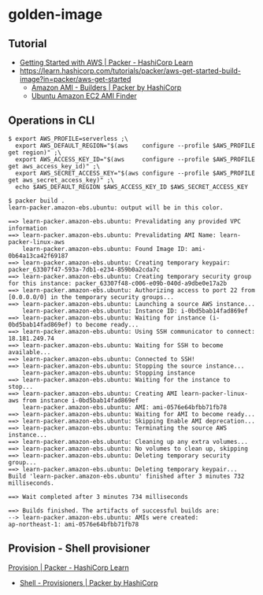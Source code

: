 # golden-image

## Tutorial

- [Getting Started with AWS | Packer - HashiCorp Learn](https://learn.hashicorp.com/collections/packer/aws-get-started)
- https://learn.hashicorp.com/tutorials/packer/aws-get-started-build-image?in=packer/aws-get-started
  - [Amazon AMI \- Builders \| Packer by HashiCorp](https://www.packer.io/plugins/builders/amazon)
  - [Ubuntu Amazon EC2 AMI Finder](https://cloud-images.ubuntu.com/locator/ec2/)

## Operations in CLI

```shell
$ export AWS_PROFILE=serverless ;\
  export AWS_DEFAULT_REGION="$(aws    configure --profile $AWS_PROFILE get region)" ;\
  export AWS_ACCESS_KEY_ID="$(aws     configure --profile $AWS_PROFILE get aws_access_key_id)" ;\
  export AWS_SECRET_ACCESS_KEY="$(aws configure --profile $AWS_PROFILE get aws_secret_access_key)" ;\
  echo $AWS_DEFAULT_REGION $AWS_ACCESS_KEY_ID $AWS_SECRET_ACCESS_KEY
  
$ packer build .
learn-packer.amazon-ebs.ubuntu: output will be in this color.

==> learn-packer.amazon-ebs.ubuntu: Prevalidating any provided VPC information
==> learn-packer.amazon-ebs.ubuntu: Prevalidating AMI Name: learn-packer-linux-aws
    learn-packer.amazon-ebs.ubuntu: Found Image ID: ami-0b64a13ca42f69187
==> learn-packer.amazon-ebs.ubuntu: Creating temporary keypair: packer_63307f47-593a-7db1-e234-859b0a2cda7c
==> learn-packer.amazon-ebs.ubuntu: Creating temporary security group for this instance: packer_63307f48-c006-e09b-040d-a9dbe0e17a2b
==> learn-packer.amazon-ebs.ubuntu: Authorizing access to port 22 from [0.0.0.0/0] in the temporary security groups...
==> learn-packer.amazon-ebs.ubuntu: Launching a source AWS instance...
    learn-packer.amazon-ebs.ubuntu: Instance ID: i-0bd5bab14fad869ef
==> learn-packer.amazon-ebs.ubuntu: Waiting for instance (i-0bd5bab14fad869ef) to become ready...
==> learn-packer.amazon-ebs.ubuntu: Using SSH communicator to connect: 18.181.249.74
==> learn-packer.amazon-ebs.ubuntu: Waiting for SSH to become available...
==> learn-packer.amazon-ebs.ubuntu: Connected to SSH!
==> learn-packer.amazon-ebs.ubuntu: Stopping the source instance...
    learn-packer.amazon-ebs.ubuntu: Stopping instance
==> learn-packer.amazon-ebs.ubuntu: Waiting for the instance to stop...
==> learn-packer.amazon-ebs.ubuntu: Creating AMI learn-packer-linux-aws from instance i-0bd5bab14fad869ef
    learn-packer.amazon-ebs.ubuntu: AMI: ami-0576e64bfbb71fb78
==> learn-packer.amazon-ebs.ubuntu: Waiting for AMI to become ready...
==> learn-packer.amazon-ebs.ubuntu: Skipping Enable AMI deprecation...
==> learn-packer.amazon-ebs.ubuntu: Terminating the source AWS instance...
==> learn-packer.amazon-ebs.ubuntu: Cleaning up any extra volumes...
==> learn-packer.amazon-ebs.ubuntu: No volumes to clean up, skipping
==> learn-packer.amazon-ebs.ubuntu: Deleting temporary security group...
==> learn-packer.amazon-ebs.ubuntu: Deleting temporary keypair...
Build 'learn-packer.amazon-ebs.ubuntu' finished after 3 minutes 732 milliseconds.

==> Wait completed after 3 minutes 734 milliseconds

==> Builds finished. The artifacts of successful builds are:
--> learn-packer.amazon-ebs.ubuntu: AMIs were created:
ap-northeast-1: ami-0576e64bfbb71fb78
```

## Provision - Shell provisioner

[Provision \| Packer \- HashiCorp Learn](https://learn.hashicorp.com/tutorials/packer/aws-get-started-provision?in=packer/aws-get-started)

- [Shell \- Provisioners \| Packer by HashiCorp](https://www.packer.io/docs/provisioners/shell)